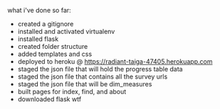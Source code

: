 what i've done so far: 

- created a gitignore
- installed and activated virtualenv
- installed flask
- created folder structure
- added templates and css
- deployed to heroku @ https://radiant-taiga-47405.herokuapp.com
- staged the json file that will hold the progress table data
- staged the json file that contains all the survey urls
- staged the json file that will be dim_measures
- built pages for index, find, and about
- downloaded flask wtf